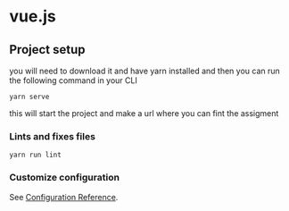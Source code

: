 # vue.js




## Project setup
you will need to download it and have yarn installed and then you can run the following command in your CLI 
```
yarn serve
```

this will start the project and make a url where you can fint the assigment 


### Lints and fixes files
```
yarn run lint
```

### Customize configuration
See [Configuration Reference](https://cli.vuejs.org/config/).
